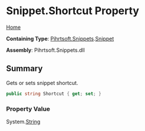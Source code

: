 <a name="_top"></a>

# Snippet\.Shortcut Property

[Home](../../../../README.md#_top)

**Containing Type**: [Pihrtsoft.Snippets](../../README.md#_top)\.[Snippet](../README.md#_top)

**Assembly**: Pihrtsoft\.Snippets\.dll

## Summary

Gets or sets snippet shortcut\.

```csharp
public string Shortcut { get; set; }
```

### Property Value

System\.[String](https://docs.microsoft.com/en-us/dotnet/api/system.string)

